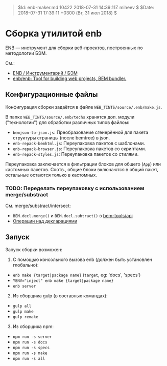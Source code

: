 > $Id: enb-maker.md 10422 2018-07-31 14:39:11Z miheev $
> $Date: 2018-07-31 17:39:11 +0300 (Вт, 31 июл 2018) $

Сборка утилитой enb
===================

ENB — инструмент для сборки веб-проектов, построенных по методологии БЭМ.

См.:

- [ENB / Инструментарий / БЭМ](https://ru.bem.info/toolbox/enb/)
- [enb/enb: Tool for building web projects, BEM bundler.](https://github.com/enb/enb)

## Конфигурационные файлы

Конфигурация сборки задаётся в файле `WEB_TINTS/source/.enb/make.js`.

В папке `WEB_TINTS/source/.enb/techs` хранятся доп. модули ("технологии") для обработки различных типов файлоы:

- `bemjson-to-json.js`: Преобразование сгенерённой для пакета структуры страницы (после bemtree) в json.
- `enb-repack-bemhtml.js`:  Переупаковка пакетов с шаблонами.
- `enb-repack-browser.js`: Переупаковка пакетов со скриптами.
- `enb-repack-styles.js`: Переупаковка пакетов со стилями.

Переупаковка заключается в фильтрации блоков для общего (`App`) или кастомных пакетов. Соотв., общие блоки включаются в общий пакет, остальные остаются только в кастомных.

### TODO: Переделать переупаковку с использованием merge/substract

См. merge/substract/intersect:

- `BEM.decl.merge()` и `BEM.decl.subtract()` в [bem-tools/api](https://github.com/bem-archive/bem-tools/blob/dev/docs/api/api.ru.md)
- [Операции над декларациями](https://ru.bem.info/methodology/declarations/#Операции-над-декларациями)

## Запуск

Запуск сборки возможен:

1. С помощью консольного вызова enb (должен быть установлен глобально):

- `enb make {target|package name}` (`target`, eg: 'docs', 'specs')
- `YENV="inject" enb make {target|package name}`
- `enb server`

2. Из сборщика gulp (в составных командах):

- `gulp all`
- `gulp make`
- `gulp remake`

3. Из сборщика npm:

- `npm run -s server`
- `npm run -s docs`
- `npm run -s specs`
- `npm run -s make`
- `npm run -s all`

